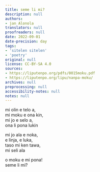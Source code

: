 ```yaml
---
title: seme li mi?
description: null
authors:
- jan Alonola
translators: null
proofreaders: null
date: 2022-09-01
date-precision: day
tags:
- 'sitelen sitelen'
- 'poetry'
original: null
license: CC-BY-SA 4.0
sources:
- https://liputenpo.org/pdfs/0015moku.pdf
- https://liputenpo.org/lipu/nanpa-moku/
archives: null
preprocessing: null
accessibility-notes: null
notes: null
---
```


mi olin e telo a,  
mi moku e ona kin,  
mi jo e selo a,  
ona li pona lukin

mi jo ala e noka,  
e linja, e luka,  
taso mi ken tawa,  
mi seli ala

o moku e mi pona!  
seme li mi?